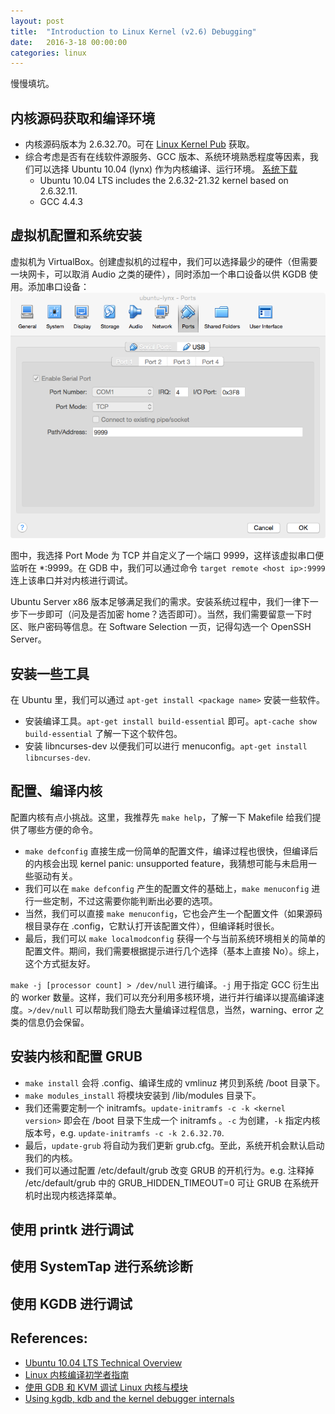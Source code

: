 ```yaml
---
layout: post
title:  "Introduction to Linux Kernel (v2.6) Debugging"
date:   2016-3-18 00:00:00
categories: linux
---
```


慢慢填坑。

## 内核源码获取和编译环境
- 内核源码版本为 2.6.32.70。可在 [Linux Kernel Pub](https://www.kernel.org/pub/linux/kernel/) 获取。
- 综合考虑是否有在线软件源服务、GCC 版本、系统环境熟悉程度等因素，我们可以选择 Ubuntu 10.04 (lynx) 作为内核编译、运行环境。
[系统下载](http://old-releases.ubuntu.com/releases/10.04.3/)
  - Ubuntu 10.04 LTS includes the 2.6.32-21.32 kernel based on 2.6.32.11.
  - GCC 4.4.3

## 虚拟机配置和系统安装
虚拟机为 VirtualBox。创建虚拟机的过程中，我们可以选择最少的硬件（但需要一块网卡，可以取消 Audio 之类的硬件），同时添加一个串口设备以供 KGDB 使用。添加串口设备：
![virtualbox-serial-port-configurations](./assets/virtualbox-serial-port-configurations.png)

图中，我选择 Port Mode 为 TCP 并自定义了一个端口 9999，这样该虚拟串口便监听在 \*:9999。在 GDB 中，我们可以通过命令 `target remote <host ip>:9999` 连上该串口并对内核进行调试。

Ubuntu Server x86 版本足够满足我们的需求。安装系统过程中，我们一律下一步下一步即可（问及是否加密 home？选否即可）。当然，我们需要留意一下时区、账户密码等信息。在 Software Selection 一页，记得勾选一个 OpenSSH Server。

## 安装一些工具
在 Ubuntu 里，我们可以通过 `apt-get install <package name>` 安装一些软件。

- 安装编译工具。`apt-get install build-essential` 即可。`apt-cache show build-essential` 了解一下这个软件包。
- 安装 libncurses-dev 以便我们可以进行 menuconfig。`apt-get install libncurses-dev`.

## 配置、编译内核
配置内核有点小挑战。这里，我推荐先 `make help`，了解一下 Makefile 给我们提供了哪些方便的命令。

- `make defconfig` 直接生成一份简单的配置文件，编译过程也很快，但编译后的内核会出现 kernel panic: unsupported feature，我猜想可能与未启用一些驱动有关。
- 我们可以在 `make defconfig` 产生的配置文件的基础上，`make menuconfig` 进行一些定制，不过这需要你能判断出必要的选项。
- 当然，我们可以直接 `make menuconfig`，它也会产生一个配置文件（如果源码根目录存在 .config，它默认打开该配置文件），但编译耗时很长。
- 最后，我们可以 `make localmodconfig` 获得一个与当前系统环境相关的简单的配置文件。期间，我们需要根据提示进行几个选择（基本上直接 No）。综上，这个方式挺友好。

`make -j [processor count] > /dev/null` 进行编译。`-j` 用于指定 GCC 衍生出的 worker 数量。这样，我们可以充分利用多核环境，进行并行编译以提高编译速度。`>/dev/null` 可以帮助我们隐去大量编译过程信息，当然，warning、error 之类的信息仍会保留。

## 安装内核和配置 GRUB
- `make install` 会将 .config、编译生成的 vmlinuz 拷贝到系统 /boot 目录下。
- `make modules_install` 将模块安装到 /lib/modules 目录下。
- 我们还需要定制一个 initramfs。`update-initramfs -c -k <kernel version>` 即会在 /boot 目录下生成一个 initramfs 。`-c` 为创建，`-k` 指定内核版本号，e.g. `update-initramfs -c -k 2.6.32.70`.
- 最后，`update-grub` 将自动为我们更新 grub.cfg。至此，系统开机会默认启动我们的内核。
- 我们可以通过配置 /etc/default/grub 改变 GRUB 的开机行为。e.g. 注释掉 /etc/default/grub 中的 GRUB_HIDDEN_TIMEOUT=0 可让 GRUB 在系统开机时出现内核选择菜单。

## 使用 printk 进行调试

## 使用 SystemTap 进行系统诊断

## 使用 KGDB 进行调试

## References:
- [Ubuntu 10.04 LTS Technical Overview](https://wiki.ubuntu.com/LucidLynx/TechnicalOverview)
- [Linux 内核编译初学者指南](http://zhoutall.com/archives/635)
- [使用 GDB 和 KVM 调试 Linux 内核与模块](http://www.ibm.com/developerworks/cn/linux/1508_zhangdw_gdb/index.html)
- [Using kgdb, kdb and the kernel debugger internals](https://www.kernel.org/doc/htmldocs/kgdb/index.html)
